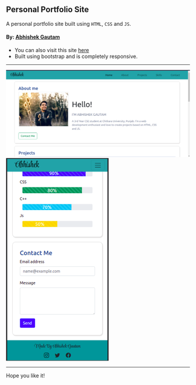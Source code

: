 ## Personal Portfolio Site

A personal portfolio site built using `HTML`, `CSS` and `JS`.
#### By: [Abhishek Gautam](https://github.com/gautamabhishek1)

- You can also visit this site [here](https://personal-portfolio-abhi.netlify.app/)
- Built using bootstrap and is completely responsive.
----------------------------------------------------------------------------
![desktop](./images/desktop.png)
![mobile](./images/mobile.png)

----------------------------------------------------------------------------
Hope you like it!